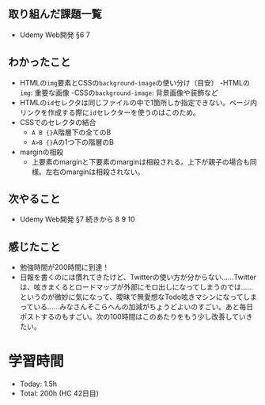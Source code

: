 ## 取り組んだ課題一覧
- Udemy Web開発 §6 7
## わかったこと
- HTMLの`img`要素とCSSの`background-image`の使い分け（目安）
  -HTMLの`img`: 重要な画像
  -CSSの`background-image`: 背景画像や装飾など
- HTMLの`id`セレクタは同じファイルの中で1箇所しか指定できない。ページ内リンクを作成する際に`id`セレクターを使うのはこのため。
- CSSでのセレクタの結合
  - `A B {}`A階層下の全てのB
  - `A>B {}`Aの1つ下の階層のB
- marginの相殺
  - 上要素のmarginと下要素のmarginは相殺される。上下が親子の場合も同様。左右のmarginは相殺されない。
## 次やること
- Udemy Web開発 §7 続きから 8 9 10
## 感じたこと
- 勉強時間が200時間に到達！
- 日報を書くのには慣れてきたけど、Twitterの使い方が分からない……Twitterは、呟きまくるとロードマップが外部にモロ出しになってしまうのでは……というのが微妙に気になって、曖昧で無愛想なTodo呟きマシンになってしまっている……みなさんそこらへんの加減がちょうどよいのすごい。あと毎日ポストするのもすごい。次の100時間はこのあたりをもう少し改善していきたい。
# 学習時間
- Today: 1.5h 
- Total: 200h (HC 42日目)
